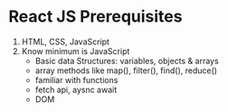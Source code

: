 # React JS Prerequisites

1. HTML, CSS, JavaScript
1. Know minimum is JavaScript
   - Basic data Structures: variables, objects & arrays
   - array methods like map(), filter(), find(), reduce()
   - familiar with functions
   - fetch api, aysnc await
   - DOM
